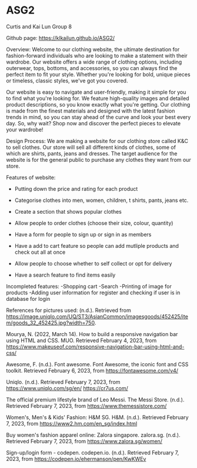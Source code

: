 # ASG2
Curtis and Kai Lun Group 8

Github page: https://klkailun.github.io/ASG2/

Overview:
Welcome to our clothing website, the ultimate destination for fashion-forward individuals who are looking to make a statement with their wardrobe. Our website offers a wide range of clothing options, including outerwear, tops, bottoms, and accessories, so you can always find the perfect item to fit your style. Whether you're looking for bold, unique pieces or timeless, classic styles, we've got you covered.

Our website is easy to navigate and user-friendly, making it simple for you to find what you're looking for. We feature high-quality images and detailed product descriptions, so you know exactly what you're getting. Our clothing is made from the finest materials and designed with the latest fashion trends in mind, so you can stay ahead of the curve and look your best every day. So, why wait? Shop now and discover the perfect pieces to elevate your wardrobe!

Design Process:
We are making a website for our clothing store called K&C to sell clothes. Our store will sell all different kinds of clothes, some of which are shirts, pants, jeans and dresses. The target audience for the website is for the general public to purchase any clothes they want from our store.

Features of website:
- Putting down the price and rating for each product

- Categorise clothes into men, women, children, t shirts, pants, jeans etc.

- Create a section that shows popular clothes

- Allow people to order clothes (choose their size, colour, quantity)

- Have a form for people to sign up or sign in as members

- Have a add to cart feature so people can add mutliple products and check out all at once

- Allow people to choose whether to self collect or opt for delivery

- Have a search feature to find items easily

Incompleted features:
-Shopping cart
-Search
-Printing of image for products
-Adding user information for register and checking if user is in database for login


References for pictures used:
 (n.d.). Retrieved from https://image.uniqlo.com/UQ/ST3/AsianCommon/imagesgoods/452425/item/goods_32_452425.jpg?width=750. 

Mourya, N. (2022, March 14). How to build a responsive navigation bar using HTML and CSS. MUO. Retrieved February 4, 2023, from https://www.makeuseof.com/responsive-navigation-bar-using-html-and-css/ 

Awesome, F. (n.d.). Font awesome. Font Awesome, the iconic font and CSS toolkit. Retrieved February 6, 2023, from https://fontawesome.com/v4/

Uniqlo. (n.d.). Retrieved February 7, 2023, from https://www.uniqlo.com/sg/en/ 
https://cr7us.com/

The official premium lifestyle brand of Leo Messi. The Messi Store. (n.d.). Retrieved February 7, 2023, from https://www.themessistore.com/ 

Women's, Men's & Kids' Fashion: H&M SG. H&M. (n.d.). Retrieved February 7, 2023, from https://www2.hm.com/en_sg/index.html 

Buy women's fashion apparel online: Zalora singapore. zalora.sg. (n.d.). Retrieved February 7, 2023, from https://www.zalora.sg/women/

Sign-up/login form - codepen. codepen.io. (n.d.). Retrieved February 7, 2023, from https://codepen.io/ehermanson/pen/KwKWEv